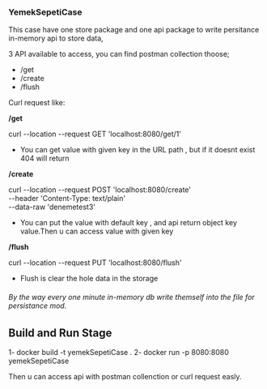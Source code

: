 ### YemekSepetiCase

This case have one store package and one api package to write persitance in-memory api to store data,

3 API available to access, you can find postman collection thoose;

- /get
- /create 
- /flush

Curl request like:

__/get__

curl --location --request GET 'localhost:8080/get/1'

* You can get value with given key in the URL path , but if it doesnt exist 404 will return

__/create__

curl --location --request POST 'localhost:8080/create' \
--header 'Content-Type: text/plain' \
--data-raw 'denemetest3'

* You can put the value with default key , and api return object key value.Then u can access value with given key

__/flush__

curl --location --request PUT 'localhost:8080/flush' 

* Flush is clear the hole data in the storage



###### By the way every one minute in-memory db write themself into the file for persistance mod.


## Build and Run Stage

1- docker build -t yemekSepetiCase .
2- docker run -p 8080:8080 yemekSepetiCase 

Then u can access api with postman collenction or curl request easly.



